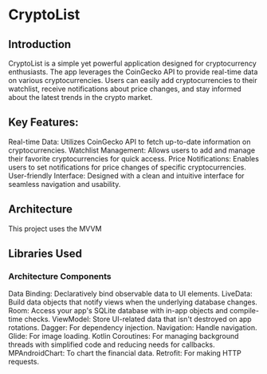 # CryptoList

## Introduction


CryptoList is a simple yet powerful application designed for cryptocurrency enthusiasts. The app leverages the CoinGecko API to provide real-time data on various cryptocurrencies. Users can easily add cryptocurrencies to their watchlist, receive notifications about price changes, and stay informed about the latest trends in the crypto market.

## Key Features:
Real-time Data: Utilizes CoinGecko API to fetch up-to-date information on cryptocurrencies.
Watchlist Management: Allows users to add and manage their favorite cryptocurrencies for quick access.
Price Notifications: Enables users to set notifications for price changes of specific cryptocurrencies.
User-friendly Interface: Designed with a clean and intuitive interface for seamless navigation and usability.

## Architecture

This project uses the MVVM


## Libraries Used

### Architecture Components
Data Binding: Declaratively bind observable data to UI elements.
LiveData: Build data objects that notify views when the underlying database changes.
Room: Access your app's SQLite database with in-app objects and compile-time checks.
ViewModel: Store UI-related data that isn't destroyed on app rotations. 
Dagger: For dependency injection.
Navigation: Handle navigation.
Glide: For image loading.
Kotlin Coroutines: For managing background threads with simplified code and reducing needs for callbacks.
MPAndroidChart: To chart the financial data.
Retrofit: For making HTTP requests.



```bash

```
